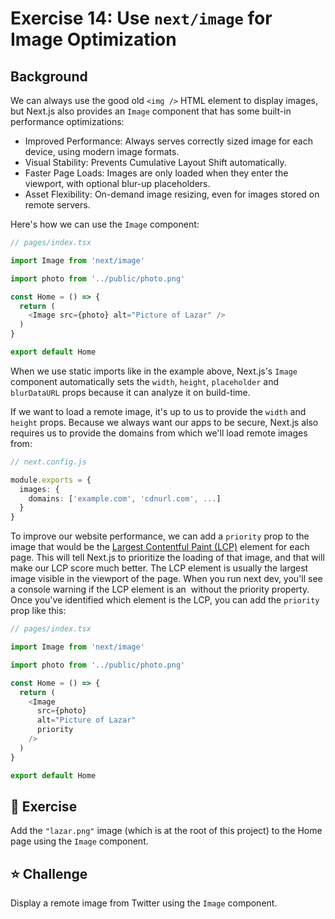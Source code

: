 # Exercise 14: Use `next/image` for Image Optimization

## Background

We can always use the good old `<img />` HTML element to display images, but Next.js also provides an `Image` component that has some built-in performance optimizations:
- Improved Performance: Always serves correctly sized image for each device, using modern image formats.
- Visual Stability: Prevents Cumulative Layout Shift automatically.
- Faster Page Loads: Images are only loaded when they enter the viewport, with optional blur-up placeholders.
- Asset Flexibility: On-demand image resizing, even for images stored on remote servers.

Here's how we can use the `Image` component:

```typescript
// pages/index.tsx

import Image from 'next/image'

import photo from '../public/photo.png'

const Home = () => {
  return (
    <Image src={photo} alt="Picture of Lazar" />
  )
}

export default Home
```

When we use static imports like in the example above, Next.js's `Image` component automatically sets the `width`, `height`, `placeholder` and `blurDataURL` props because it can analyze it on build-time.

If we want to load a remote image, it's up to us to provide the `width` and `height` props. Because we always want our apps to be secure, Next.js also requires us to provide the domains from which we'll load remote images from:

```typescript
// next.config.js

module.exports = {
  images: {
    domains: ['example.com', 'cdnurl.com', ...]
  }
}
```

To improve our website performance, we can add a `priority` prop to the image that would be the [Largest Contentful Paint (LCP)](https://web.dev/lcp/#what-elements-are-considered) element for each page. This will tell Next.js to prioritize the loading of that image, and that will make our LCP score much better. The LCP element is usually the largest image visible in the viewport of the page. When you run next dev, you'll see a console warning if the LCP element is an <Image> without the priority property. Once you've identified which element is the LCP, you can add the `priority` prop like this:

```typescript
// pages/index.tsx

import Image from 'next/image'

import photo from '../public/photo.png'

const Home = () => {
  return (
    <Image
      src={photo}
      alt="Picture of Lazar"
      priority
    />
  )
}

export default Home
```

## 🚀 Exercise

Add the `"lazar.png"` image (which is at the root of this project) to the Home page using the `Image` component.

## ⭐️ Challenge

Display a remote image from Twitter using the `Image` component.